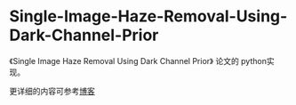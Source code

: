 # Single-Image-Haze-Removal-Using-Dark-Channel-Prior
《Single Image Haze Removal Using Dark Channel Prior》 论文的 python实现。

更详细的内容可参考[博客](http://blkstone.github.io/2015/08/20/single-image-haze-removal-using-dark-channel/)

